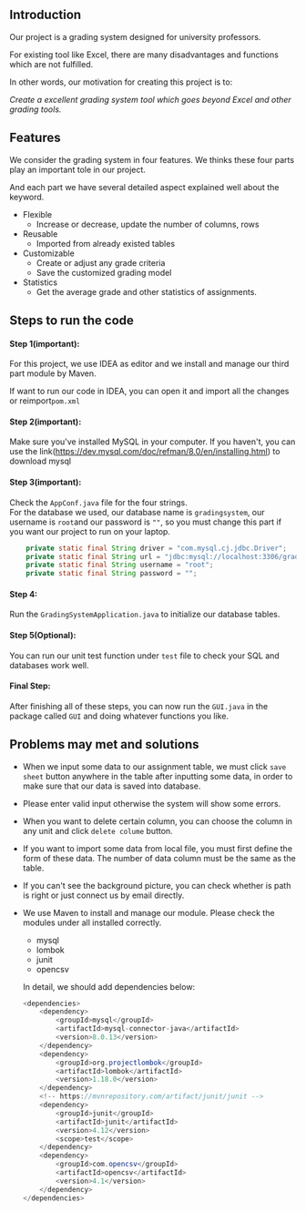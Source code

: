 ## Introduction
Our project is a grading system designed for university professors.

For existing tool like Excel, there are many disadvantages and functions which are not fulfilled. 

In other words, our motivation for creating this project is to:  

*Create a excellent grading system tool which goes beyond Excel and other grading tools.*

## Features
We consider the grading system in four features. We thinks these four parts play an important tole in our project. 

And each part we have several detailed aspect explained well about the keyword. 

- Flexible
  * Increase or decrease, update the number of columns, rows
- Reusable
  * Imported from already existed tables
- Customizable
  * Create or adjust any grade criteria 
  * Save the customized grading model 
- Statistics
  * Get the average grade and other statistics of assignments.
  
## Steps to run the code
#### Step 1(important):
For this project, we use IDEA as editor and we install and manage our third part module by Maven.

If want to run our code in IDEA, you can open it and import all the changes or reimport``pom.xml``

#### Step 2(important):  
Make sure you've installed MySQL in your computer. If you haven't, you can use the link(https://dev.mysql.com/doc/refman/8.0/en/installing.html) to download mysql 
#### Step 3(important):
Check the ``AppConf.java`` file for the four strings.  
For the database we used, our database name is ``gradingsystem``, our username is ``root``and our password is ``""``, so you must change this part if you want our project to run on your laptop.
```java
    private static final String driver = "com.mysql.cj.jdbc.Driver";
    private static final String url = "jdbc:mysql://localhost:3306/gradingsystem?useUnicode=true&characterEncoding=utf-8&serverTimezone=UTC&useSSL=false";
    private static final String username = "root";
    private static final String password = "";
```
#### Step 4:
Run the ``GradingSystemApplication.java`` to initialize our database tables.
#### Step 5(Optional):
You can run our unit test function under ``test`` file to check your SQL and databases work well.
#### Final Step:
After finishing all of these steps, you can now run the ``GUI.java`` in the package called ``GUI`` and doing whatever functions you like.

## Problems may met and solutions
- When we input some data to our assignment table, we must click ``save sheet`` button anywhere in the table after inputting some data, in order to make sure that our data is saved into database.

- Please enter valid input otherwise the system will show some errors.

- When you want to delete certain column, you can choose the column in any unit and click ``delete colume`` button.

- If you want to import some data from local file, you must first define the form of these data. The number of data column must be the same as the table.

- If you can't see the background picture, you can check whether is path is right or just connect us by email directly.

- We use Maven to install and manage our module. 
Please check the modules under all installed correctly.
    - mysql
    - lombok
    - junit
    - opencsv  

  In detail, we should add dependencies below:
    ```java
    <dependencies>
        <dependency>
            <groupId>mysql</groupId>
            <artifactId>mysql-connector-java</artifactId>
            <version>8.0.13</version>
        </dependency>
        <dependency>
            <groupId>org.projectlombok</groupId>
            <artifactId>lombok</artifactId>
            <version>1.18.0</version>
        </dependency>
        <!-- https://mvnrepository.com/artifact/junit/junit -->
        <dependency>
            <groupId>junit</groupId>
            <artifactId>junit</artifactId>
            <version>4.12</version>
            <scope>test</scope>
        </dependency>
        <dependency>
            <groupId>com.opencsv</groupId>
            <artifactId>opencsv</artifactId>
            <version>4.1</version>
        </dependency>
    </dependencies>
    ```


  



